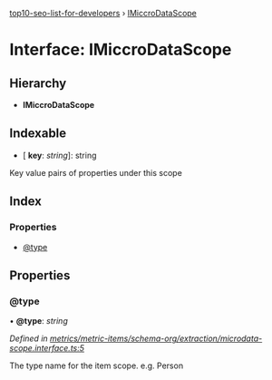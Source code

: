 [top10-seo-list-for-developers](../README.md) › [IMiccroDataScope](imiccrodatascope.md)

# Interface: IMiccroDataScope

## Hierarchy

* **IMiccroDataScope**

## Indexable

* \[ **key**: *string*\]: string

Key value pairs of properties under this scope

## Index

### Properties

* [@type](imiccrodatascope.md#@type)

## Properties

###  @type

• **@type**: *string*

*Defined in [metrics/metric-items/schema-org/extraction/microdata-scope.interface.ts:5](https://github.com/deepcrawl/top10-seo-list-for-developer/blob/b4206b2/src/metrics/metric-items/schema-org/extraction/microdata-scope.interface.ts#L5)*

The type name for the item scope. e.g. Person
